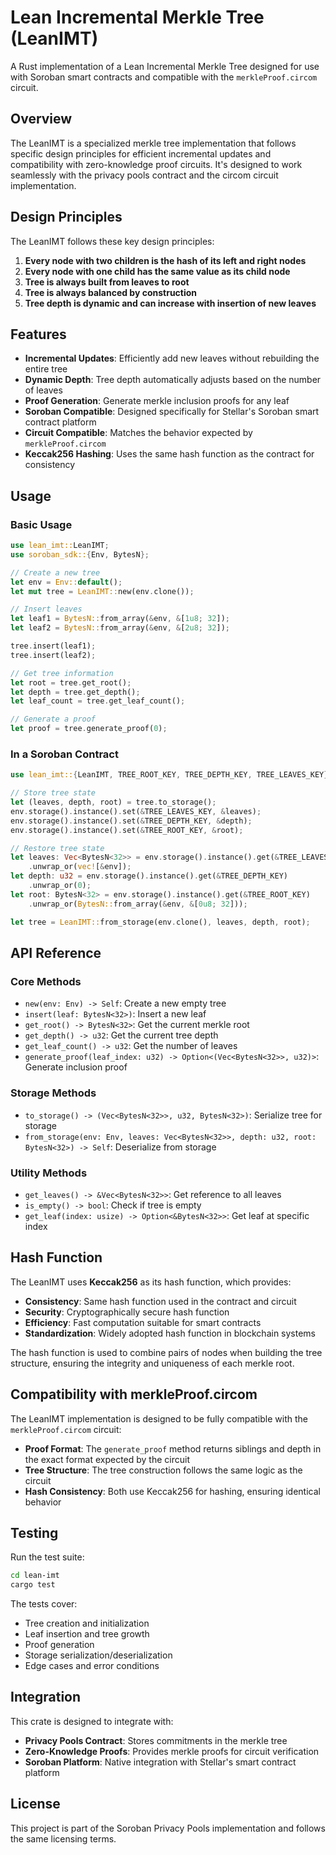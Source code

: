# Lean Incremental Merkle Tree (LeanIMT)

A Rust implementation of a Lean Incremental Merkle Tree designed for use with Soroban smart contracts and compatible with the `merkleProof.circom` circuit.

## Overview

The LeanIMT is a specialized merkle tree implementation that follows specific design principles for efficient incremental updates and compatibility with zero-knowledge proof circuits. It's designed to work seamlessly with the privacy pools contract and the circom circuit implementation.

## Design Principles

The LeanIMT follows these key design principles:

1. **Every node with two children is the hash of its left and right nodes**
2. **Every node with one child has the same value as its child node**
3. **Tree is always built from leaves to root**
4. **Tree is always balanced by construction**
5. **Tree depth is dynamic and can increase with insertion of new leaves**

## Features

- **Incremental Updates**: Efficiently add new leaves without rebuilding the entire tree
- **Dynamic Depth**: Tree depth automatically adjusts based on the number of leaves
- **Proof Generation**: Generate merkle inclusion proofs for any leaf
- **Soroban Compatible**: Designed specifically for Stellar's Soroban smart contract platform
- **Circuit Compatible**: Matches the behavior expected by `merkleProof.circom`
- **Keccak256 Hashing**: Uses the same hash function as the contract for consistency

## Usage

### Basic Usage

```rust
use lean_imt::LeanIMT;
use soroban_sdk::{Env, BytesN};

// Create a new tree
let env = Env::default();
let mut tree = LeanIMT::new(env.clone());

// Insert leaves
let leaf1 = BytesN::from_array(&env, &[1u8; 32]);
let leaf2 = BytesN::from_array(&env, &[2u8; 32]);

tree.insert(leaf1);
tree.insert(leaf2);

// Get tree information
let root = tree.get_root();
let depth = tree.get_depth();
let leaf_count = tree.get_leaf_count();

// Generate a proof
let proof = tree.generate_proof(0);
```

### In a Soroban Contract

```rust
use lean_imt::{LeanIMT, TREE_ROOT_KEY, TREE_DEPTH_KEY, TREE_LEAVES_KEY};

// Store tree state
let (leaves, depth, root) = tree.to_storage();
env.storage().instance().set(&TREE_LEAVES_KEY, &leaves);
env.storage().instance().set(&TREE_DEPTH_KEY, &depth);
env.storage().instance().set(&TREE_ROOT_KEY, &root);

// Restore tree state
let leaves: Vec<BytesN<32>> = env.storage().instance().get(&TREE_LEAVES_KEY)
    .unwrap_or(vec![&env]);
let depth: u32 = env.storage().instance().get(&TREE_DEPTH_KEY)
    .unwrap_or(0);
let root: BytesN<32> = env.storage().instance().get(&TREE_ROOT_KEY)
    .unwrap_or(BytesN::from_array(&env, &[0u8; 32]));

let tree = LeanIMT::from_storage(env.clone(), leaves, depth, root);
```

## API Reference

### Core Methods

- `new(env: Env) -> Self`: Create a new empty tree
- `insert(leaf: BytesN<32>)`: Insert a new leaf
- `get_root() -> BytesN<32>`: Get the current merkle root
- `get_depth() -> u32`: Get the current tree depth
- `get_leaf_count() -> u32`: Get the number of leaves
- `generate_proof(leaf_index: u32) -> Option<(Vec<BytesN<32>>, u32)>`: Generate inclusion proof

### Storage Methods

- `to_storage() -> (Vec<BytesN<32>>, u32, BytesN<32>)`: Serialize tree for storage
- `from_storage(env: Env, leaves: Vec<BytesN<32>>, depth: u32, root: BytesN<32>) -> Self`: Deserialize from storage

### Utility Methods

- `get_leaves() -> &Vec<BytesN<32>>`: Get reference to all leaves
- `is_empty() -> bool`: Check if tree is empty
- `get_leaf(index: usize) -> Option<&BytesN<32>>`: Get leaf at specific index

## Hash Function

The LeanIMT uses **Keccak256** as its hash function, which provides:

- **Consistency**: Same hash function used in the contract and circuit
- **Security**: Cryptographically secure hash function
- **Efficiency**: Fast computation suitable for smart contracts
- **Standardization**: Widely adopted hash function in blockchain systems

The hash function is used to combine pairs of nodes when building the tree structure, ensuring the integrity and uniqueness of each merkle root.

## Compatibility with merkleProof.circom

The LeanIMT implementation is designed to be fully compatible with the `merkleProof.circom` circuit:

- **Proof Format**: The `generate_proof` method returns siblings and depth in the exact format expected by the circuit
- **Tree Structure**: The tree construction follows the same logic as the circuit
- **Hash Consistency**: Both use Keccak256 for hashing, ensuring identical behavior

## Testing

Run the test suite:

```bash
cd lean-imt
cargo test
```

The tests cover:
- Tree creation and initialization
- Leaf insertion and tree growth
- Proof generation
- Storage serialization/deserialization
- Edge cases and error conditions

## Integration

This crate is designed to integrate with:

- **Privacy Pools Contract**: Stores commitments in the merkle tree
- **Zero-Knowledge Proofs**: Provides merkle proofs for circuit verification
- **Soroban Platform**: Native integration with Stellar's smart contract platform

## License

This project is part of the Soroban Privacy Pools implementation and follows the same licensing terms.

